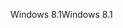 <span data-ttu-id="8ea12-101">Windows 8.1</span><span class="sxs-lookup"><span data-stu-id="8ea12-101">Windows 8.1</span></span>